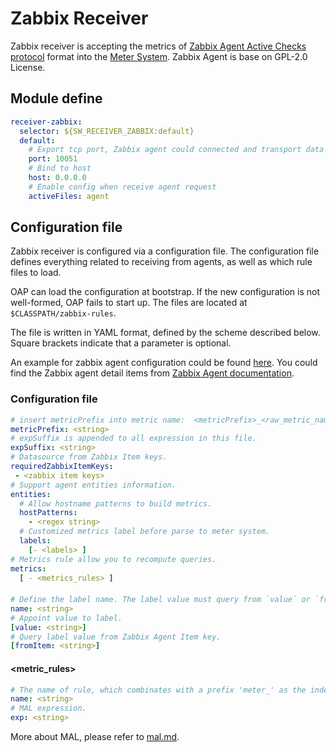 # Zabbix Receiver
Zabbix receiver is accepting the metrics of [Zabbix Agent Active Checks protocol](https://www.zabbix.com/documentation/current/manual/appendix/items/activepassive#active_checks) format into the [Meter System](./../../concepts-and-designs/meter.md).
Zabbix Agent is base on GPL-2.0 License.

## Module define
```yaml
receiver-zabbix:
  selector: ${SW_RECEIVER_ZABBIX:default}
  default:
    # Export tcp port, Zabbix agent could connected and transport data
    port: 10051
    # Bind to host
    host: 0.0.0.0
    # Enable config when receive agent request
    activeFiles: agent
```

## Configuration file
Zabbix receiver is configured via a configuration file. The configuration file defines everything related to receiving 
 from agents, as well as which rule files to load.
 
OAP can load the configuration at bootstrap. If the new configuration is not well-formed, OAP fails to start up. The files
are located at `$CLASSPATH/zabbix-rules`.

The file is written in YAML format, defined by the scheme described below. Square brackets indicate that a parameter is optional.

An example for zabbix agent configuration could be found [here](../../../../test/e2e/e2e-test/docker/zabbix/zabbix_agentd.conf).
You could find the Zabbix agent detail items from [Zabbix Agent documentation](https://www.zabbix.com/documentation/current/manual/config/items/itemtypes/zabbix_agent).

### Configuration file

```yaml
# insert metricPrefix into metric name:  <metricPrefix>_<raw_metric_name>
metricPrefix: <string>
# expSuffix is appended to all expression in this file.
expSuffix: <string>
# Datasource from Zabbix Item keys.
requiredZabbixItemKeys:
 - <zabbix item keys>
# Support agent entities information.
entities:
  # Allow hostname patterns to build metrics.
  hostPatterns:
    - <regex string>
  # Customized metrics label before parse to meter system.
  labels:
    [- <labels> ]
# Metrics rule allow you to recompute queries.
metrics:
  [ - <metrics_rules> ]
```

#### <labels>

```yaml
# Define the label name. The label value must query from `value` or `fromItem` attribute.
name: <string>
# Appoint value to label.
[value: <string>]
# Query label value from Zabbix Agent Item key.
[fromItem: <string>]
```

#### <metric_rules>

```yaml
# The name of rule, which combinates with a prefix 'meter_' as the index/table name in storage.
name: <string>
# MAL expression.
exp: <string>
```

More about MAL, please refer to [mal.md](../../concepts-and-designs/mal.md).
